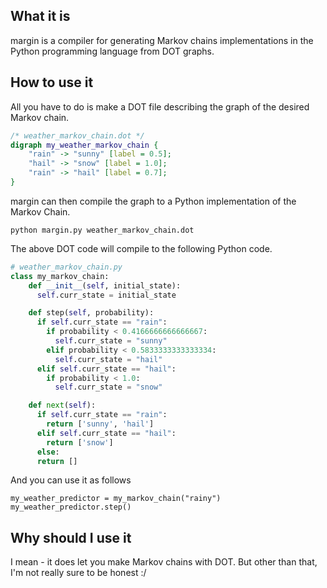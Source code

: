 ## What it is
margin is a compiler for generating Markov chains implementations in the Python programming language from DOT graphs.

## How to use it
All you have to do is make a DOT file describing the graph of the desired Markov chain.
```dot
/* weather_markov_chain.dot */
digraph my_weather_markov_chain {
	"rain" -> "sunny" [label = 0.5];
	"hail" -> "snow" [label = 1.0];
	"rain" -> "hail" [label = 0.7];
}
```

margin can then compile the graph to a Python implementation of the Markov Chain.
```
python margin.py weather_markov_chain.dot
```

The above DOT code will compile to the following Python code.
```python
# weather_markov_chain.py
class my_markov_chain:
    def __init__(self, initial_state):
      self.curr_state = initial_state

    def step(self, probability):
      if self.curr_state == "rain":
        if probability < 0.4166666666666667:
          self.curr_state = "sunny"
        elif probability < 0.5833333333333334:
          self.curr_state = "hail"
      elif self.curr_state == "hail":
        if probability < 1.0:
          self.curr_state = "snow"

    def next(self):
      if self.curr_state == "rain":
        return ['sunny', 'hail']
      elif self.curr_state == "hail":
        return ['snow']
      else:
      return []
```

And you can use it as follows
```
my_weather_predictor = my_markov_chain("rainy")
my_weather_predictor.step()
```

## Why should I use it
I mean - it does let you make Markov chains with DOT.
But other than that, I'm not really sure to be honest :/
